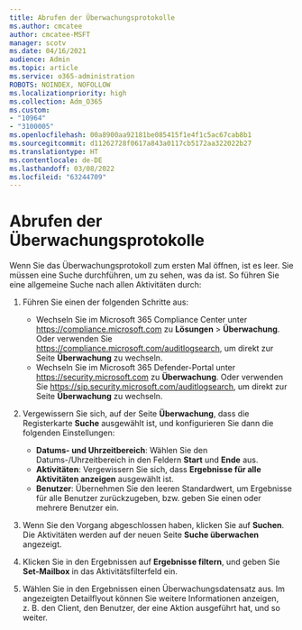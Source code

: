 ```yaml
---
title: Abrufen der Überwachungsprotokolle
ms.author: cmcatee
author: cmcatee-MSFT
manager: scotv
ms.date: 04/16/2021
audience: Admin
ms.topic: article
ms.service: o365-administration
ROBOTS: NOINDEX, NOFOLLOW
ms.localizationpriority: high
ms.collection: Adm_O365
ms.custom:
- "10964"
- "3100005"
ms.openlocfilehash: 00a8900aa92181be085415f1e4f1c5ac67cab8b1
ms.sourcegitcommit: d11262728f0617a843a0117cb5172aa322022b27
ms.translationtype: HT
ms.contentlocale: de-DE
ms.lasthandoff: 03/08/2022
ms.locfileid: "63244709"
---
```

# <a name="retrieve-the-audit-logs"></a>Abrufen der Überwachungsprotokolle

Wenn Sie das Überwachungsprotokoll zum ersten Mal öffnen, ist es leer. Sie müssen eine Suche durchführen, um zu sehen, was da ist. So führen Sie eine allgemeine Suche nach allen Aktivitäten durch:

1. Führen Sie einen der folgenden Schritte aus:
   - Wechseln Sie im Microsoft 365 Compliance Center unter <https://compliance.microsoft.com> zu **Lösungen** \> **Überwachung**. Oder verwenden Sie <https://compliance.microsoft.com/auditlogsearch>, um direkt zur Seite **Überwachung** zu wechseln.
   - Wechseln Sie im Microsoft 365 Defender-Portal unter <https://security.microsoft.com> zu **Überwachung**. Oder verwenden Sie <https://sip.security.microsoft.com/auditlogsearch>, um direkt zur Seite **Überwachung** zu wechseln.

2. Vergewissern Sie sich, auf der Seite **Überwachung**, dass die Registerkarte **Suche** ausgewählt ist, und konfigurieren Sie dann die folgenden Einstellungen:
   - **Datums- und Uhrzeitbereich**: Wählen Sie den Datums-/Uhrzeitbereich in den Feldern **Start** und **Ende** aus.
   - **Aktivitäten**: Vergewissern Sie sich, dass **Ergebnisse für alle Aktivitäten anzeigen** ausgewählt ist.
   - **Benutzer**: Übernehmen Sie den leeren Standardwert, um Ergebnisse für alle Benutzer zurückzugeben, bzw. geben Sie einen oder mehrere Benutzer ein.

3. Wenn Sie den Vorgang abgeschlossen haben, klicken Sie auf **Suchen**. Die Aktivitäten werden auf der neuen Seite **Suche überwachen** angezeigt.

4. Klicken Sie in den Ergebnissen auf **Ergebnisse filtern**, und geben Sie **Set-Mailbox** in das Aktivitätsfilterfeld ein.

5. Wählen Sie in den Ergebnissen einen Überwachungsdatensatz aus. Im angezeigten Detailflyout können Sie weitere Informationen anzeigen, z. B. den Client, den Benutzer, der eine Aktion ausgeführt hat, und so weiter.

